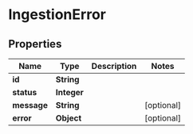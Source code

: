

# IngestionError


## Properties

| Name | Type | Description | Notes |
|------------ | ------------- | ------------- | -------------|
|**id** | **String** |  |  |
|**status** | **Integer** |  |  |
|**message** | **String** |  |  [optional] |
|**error** | **Object** |  |  [optional] |



